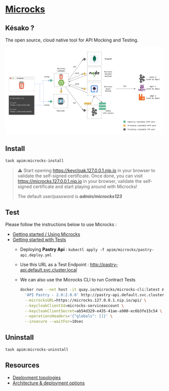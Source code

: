 # [Microcks][microcks.io]

## Késako ?

The open source, cloud native tool for API Mocking and Testing.

![Microcks Components](../images/microcks-components.png)

## Install

```bash
task apim:microcks-install
```

> ⚠️ Start opening <https://keycloak.127.0.0.1.nip.io> in your browser to validate the self-signed certificate. Once done, you can visit <https://microcks.127.0.0.1.nip.io> in your browser, validate the self-signed certificate and start playing around with Microcks!
>
> The default user/password is ***admin/microcks123***

## Test

Please follow the instructions below to use Microcks :

- [Getting started / Using Microcks][microcks-getting-started]
- [Getting started with Tests][microcks-getting-started-tests]
  - Deploying **Pastry Api** : `kubectl apply -f apim/microcks/pastry-api.deploy.yml`
  - Use this URL as a Test Endpoint : <http://pastry-api.default.svc.cluster.local>
  - We can also use the Microcks CLI to run Contract Tests

    ```bash
    docker run --net host -it quay.io/microcks/microcks-cli:latest microcks-cli test \
      'API Pastry - 2.0:2.0.0' http://pastry-api.default.svc.cluster.local OPEN_API_SCHEMA \
      --microcksURL=https://microcks.127.0.0.1.nip.io/api/ \
      --keycloakClientId=microcks-serviceaccount \
      --keycloakClientSecret=ab54d329-e435-41ae-a900-ec6b3fe15c54 \
      --operationsHeaders='{"globals": []}' \
      --insecure --waitFor=10sec
    ```

## Uninstall

```bash
task apim:microcks-uninstall
```

## Resources

- [Deployment topologies][microcks-deploy-topologies]
- [Architecture & deployment options][microcks-architecture]

<!-- Links -->
[microcks.io]: https://microcks.io/
[microcks-deploy-topologies]: https://microcks.io/documentation/explanations/deployment-topologies/
[microcks-architecture]: https://microcks.io/documentation/explanations/deployment-options/
[microcks-getting-started]: https://microcks.io/documentation/tutorials/getting-started/
[microcks-getting-started-tests]: https://microcks.io/documentation/tutorials/getting-started-tests/
